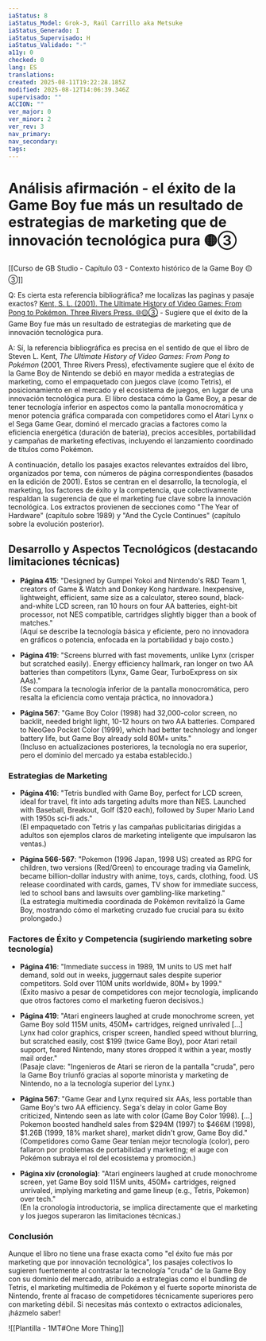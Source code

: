 ```yaml
---
iaStatus: 8
iaStatus_Model: Grok-3, Raúl Carrillo aka Metsuke
iaStatus_Generado: I
iaStatus_Supervisado: H
iaStatus_Validado: "-"
a11y: 0
checked: 0
lang: ES
translations: 
created: 2025-08-11T19:22:28.185Z
modified: 2025-08-12T14:06:39.346Z
supervisado: ""
ACCION: ""
ver_major: 0
ver_minor: 2
ver_rev: 3
nav_primary: 
nav_secondary: 
tags:
---
```

# Análisis afirmación - el éxito de la Game Boy fue más un resultado de estrategias de marketing que de innovación tecnológica pura  🟡③

[[Curso de GB Studio - Capítulo 03 - Contexto histórico de la Game Boy 🟡③]]


Q: Es cierta esta referencia bibliográfica? me localizas las paginas y pasaje exactos?  [Kent, S. L. (2001). The Ultimate History of Video Games: From Pong to Pokémon. Three Rivers Press. 🌐🟡③](https://en.wikipedia.org/wiki/The_Ultimate_History_of_Video_Games) - Sugiere que el éxito de la Game Boy fue más un resultado de estrategias de marketing que de innovación tecnológica pura.

A: Sí, la referencia bibliográfica es precisa en el sentido de que el libro de Steven L. Kent, *The Ultimate History of Video Games: From Pong to Pokémon* (2001, Three Rivers Press), efectivamente sugiere que el éxito de la Game Boy de Nintendo se debió en mayor medida a estrategias de marketing, como el empaquetado con juegos clave (como Tetris), el posicionamiento en el mercado y el ecosistema de juegos, en lugar de una innovación tecnológica pura. El libro destaca cómo la Game Boy, a pesar de tener tecnología inferior en aspectos como la pantalla monocromática y menor potencia gráfica comparada con competidores como el Atari Lynx o el Sega Game Gear, dominó el mercado gracias a factores como la eficiencia energética (duración de batería), precios accesibles, portabilidad y campañas de marketing efectivas, incluyendo el lanzamiento coordinado de títulos como Pokémon.

A continuación, detallo los pasajes exactos relevantes extraídos del libro, organizados por tema, con números de página correspondientes (basados en la edición de 2001). Estos se centran en el desarrollo, la tecnología, el marketing, los factores de éxito y la competencia, que colectivamente respaldan la sugerencia de que el marketing fue clave sobre la innovación tecnológica. Los extractos provienen de secciones como "The Year of Hardware" (capítulo sobre 1989) y "And the Cycle Continues" (capítulo sobre la evolución posterior).

## Desarrollo y Aspectos Tecnológicos (destacando limitaciones técnicas)

- **Página 415**: "Designed by Gumpei Yokoi and Nintendo's R&D Team 1, creators of Game & Watch and Donkey Kong hardware. Inexpensive, lightweight, efficient, same size as a calculator, stereo sound, black-and-white LCD screen, ran 10 hours on four AA batteries, eight-bit processor, not NES compatible, cartridges slightly bigger than a book of matches."  
  (Aquí se describe la tecnología básica y eficiente, pero no innovadora en gráficos o potencia, enfocada en la portabilidad y bajo costo.)

- **Página 419**: "Screens blurred with fast movements, unlike Lynx (crisper but scratched easily). Energy efficiency hallmark, ran longer on two AA batteries than competitors (Lynx, Game Gear, TurboExpress on six AAs)."  
  (Se compara la tecnología inferior de la pantalla monocromática, pero resalta la eficiencia como ventaja práctica, no innovadora.)

- **Página 567**: "Game Boy Color (1998) had 32,000-color screen, no backlit, needed bright light, 10-12 hours on two AA batteries. Compared to NeoGeo Pocket Color (1999), which had better technology and longer battery life, but Game Boy already sold 80M+ units."  
  (Incluso en actualizaciones posteriores, la tecnología no era superior, pero el dominio del mercado ya estaba establecido.)

### Estrategias de Marketing

- **Página 416**: "Tetris bundled with Game Boy, perfect for LCD screen, ideal for travel, fit into ads targeting adults more than NES. Launched with Baseball, Breakout, Golf ($20 each), followed by Super Mario Land with 1950s sci-fi ads."  
  (El empaquetado con Tetris y las campañas publicitarias dirigidas a adultos son ejemplos claros de marketing inteligente que impulsaron las ventas.)

- **Página 566-567**: "Pokemon (1996 Japan, 1998 US) created as RPG for children, two versions (Red/Green) to encourage trading via Gamelink, became billion-dollar industry with anime, toys, cards, clothing, food. US release coordinated with cards, games, TV show for immediate success, led to school bans and lawsuits over gambling-like marketing."  
  (La estrategia multimedia coordinada de Pokémon revitalizó la Game Boy, mostrando cómo el marketing cruzado fue crucial para su éxito prolongado.)

### Factores de Éxito y Competencia (sugiriendo marketing sobre tecnología)

- **Página 416**: "Immediate success in 1989, 1M units to US met half demand, sold out in weeks, juggernaut sales despite superior competitors. Sold over 110M units worldwide, 80M+ by 1999."  
  (Éxito masivo a pesar de competidores con mejor tecnología, implicando que otros factores como el marketing fueron decisivos.)

- **Página 419**: "Atari engineers laughed at crude monochrome screen, yet Game Boy sold 115M units, 450M+ cartridges, reigned unrivaled [...] Lynx had color graphics, crisper screen, handled speed without blurring, but scratched easily, cost $199 (twice Game Boy), poor Atari retail support, feared Nintendo, many stores dropped it within a year, mostly mail order."  
  (Pasaje clave: "Ingenieros de Atari se rieron de la pantalla "cruda", pero la Game Boy triunfó gracias al soporte minorista y marketing de Nintendo, no a la tecnología superior del Lynx.)

- **Página 567**: "Game Gear and Lynx required six AAs, less portable than Game Boy's two AA efficiency. Sega's delay in color Game Boy criticized, Nintendo seen as late with color (Game Boy Color 1998). [...] Pokemon boosted handheld sales from $294M (1997) to $466M (1998), $1.26B (1999, 18% market share), market didn't grow, Game Boy did."  
  (Competidores como Game Gear tenían mejor tecnología (color), pero fallaron por problemas de portabilidad y marketing; el auge con Pokémon subraya el rol del ecosistema y promoción.)

- **Página xiv (cronología)**: "Atari engineers laughed at crude monochrome screen, yet Game Boy sold 115M units, 450M+ cartridges, reigned unrivaled, implying marketing and game lineup (e.g., Tetris, Pokemon) over tech."  
  (En la cronología introductoria, se implica directamente que el marketing y los juegos superaron las limitaciones técnicas.)

### Conclusión

Aunque el libro no tiene una frase exacta como "el éxito fue más por marketing que por innovación tecnológica", los pasajes colectivos lo sugieren fuertemente al contrastar la tecnología "cruda" de la Game Boy con su dominio del mercado, atribuido a estrategias como el bundling de Tetris, el marketing multimedia de Pokémon y el fuerte soporte minorista de Nintendo, frente al fracaso de competidores técnicamente superiores pero con marketing débil. Si necesitas más contexto o extractos adicionales, ¡házmelo saber!

![[Plantilla - 1MT#One More Thing]]